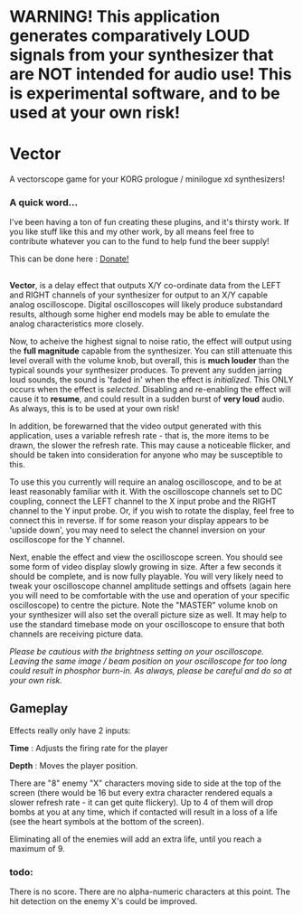 # WARNING! This application generates comparatively LOUD signals from your synthesizer that are __NOT__ intended for audio use! This is __experimental__ software, and to be used __at your own risk__!

# Vector

A vectorscope game for your KORG prologue / minilogue xd synthesizers!

### A quick word...
I've been having a ton of fun creating these plugins, and it's thirsty work. If you like stuff like this and my other work, by all means feel free to contribute whatever you can to the fund to help fund the beer supply!

This can be done here :  [Donate!](https://www.paypal.com/cgi-bin/webscr?cmd=_s-xclick&hosted_button_id=MSTCVLXMG7Z5J&source=url)

##

__Vector__, is a delay effect that outputs X/Y co-ordinate data from the LEFT and RIGHT channels of your synthesizer for output to an X/Y capable analog oscilloscope. Digital oscilloscopes will likely produce substandard results, although some higher end models may be able to emulate the analog characteristics more closely.

Now, to acheive the highest signal to noise ratio, the effect will output using the __full magnitude__ capable from the synthesizer. You can still attenuate this level overall with the volume knob, but overall, this is __much louder__ than the typical sounds your synthesizer produces. To prevent any sudden jarring loud sounds, the sound is 'faded in' when the effect is *initialized*. This ONLY occurs when the effect is *selected*. Disabling and re-enabling the effect will cause it to __resume__, and could result in a sudden burst of __very loud__ audio. As always, this is to be used at your own risk!

In addition, be forewarned that the video output generated with this application, uses a variable refresh rate - that is, the more items to be drawn, the slower the refresh rate. This may cause a noticeable flicker, and should be taken into consideration for anyone who may be susceptible to this.

To use this you currently will require an analog oscilloscope, and to be at least reasonably familiar with it. With the oscilloscope channels set to DC coupling, connect the LEFT channel to the X input probe and the RIGHT channel to the Y input probe. Or, if you wish to rotate the display, feel free to connect this in reverse. If for some reason your display appears to be 'upside down', you may need to select the channel inversion on your oscilloscope for the Y channel.

Next, enable the effect and view the oscilloscope screen. You should see some form of video display slowly growing in size. After a few seconds it should be complete, and is now fully playable. You will very likely need to tweak your oscilloscope channel amplitude settings and offsets (again here you will need to be comfortable with the use and operation of your specific oscilloscope) to centre the picture. Note the "MASTER" volume knob on your synthesizer will also set the overall picture size as well. It may help to use the standard timebase mode on your oscilloscope to ensure that both channels are receiving picture data.

*Please be cautious with the brightness setting on your oscilloscope. Leaving the same image / beam position on your oscilloscope for too long could result in phosphor burn-in. As always, please be careful and do so at your own risk.*


## Gameplay

Effects really only have 2 inputs:

__Time__ : Adjusts the firing rate for the player

__Depth__ : Moves the player position.

There are "8" enemy "X" characters moving side to side at the top of the screen (there would be 16 but every extra character rendered equals a slower refresh rate - it can get quite flickery). Up to 4 of them will drop bombs at you at any time, which if contacted will result in a loss of a life (see the heart symbols at the bottom of the screen). 

Eliminating all of the enemies will add an extra life, until you reach a maximum of 9.

### todo:

There is no score. There are no alpha-numeric characters at this point. The hit detection on the enemy X's could be improved.

